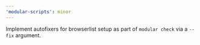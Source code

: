 ```yaml
---
'modular-scripts': minor
---
```


Implement autofixers for browserlist setup as part of `modular check` via a `--fix` argument.
